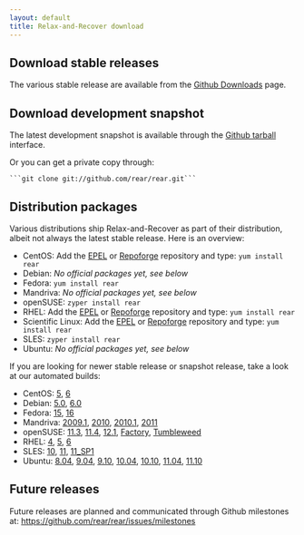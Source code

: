 ```yaml
---
layout: default
title: Relax-and-Recover download
---
```


## Download stable releases ##
The various stable release are available from the
[Github Downloads](https://github.com/rear/rear/downloads) page.


## Download development snapshot ##
The latest development snapshot is available through the
[Github tarball](https://github.com/rear/rear/tarball/master) interface.

Or you can get a private copy through:

    ```git clone git://github.com/rear/rear.git```


## Distribution packages ##
Various distributions ship Relax-and-Recover as part of their distribution,
albeit not always the latest stable release. Here is an overview:

 * CentOS:
   Add the [EPEL](http://apps.fedoraproject.org/packages/rear) or
   [Repoforge](http://pkgs.repoforge.org/rear/) repository and type:
   ```yum install rear```
 * Debian:
   *No official packages yet, see below*
 * Fedora:
   ```yum install rear```
 * Mandriva:
   *No official packages yet, see below*
 * openSUSE:
   ```zyper install rear```
 * RHEL:
   Add the [EPEL](http://apps.fedoraproject.org/packages/rear) or
   [Repoforge](http://pkgs.repoforge.org/rear/) repository and type:
   ```yum install rear```
 * Scientific Linux:
   Add the [EPEL](http://apps.fedoraproject.org/packages/rear) or
   [Repoforge](http://pkgs.repoforge.org/rear/) repository and type:
   ```yum install rear```
 * SLES:
   ```zyper install rear```
 * Ubuntu:
   *No official packages yet, see below*

If you are looking for newer stable release or snapshot release, take a look at
our automated builds:

 * CentOS:
    [5](http://download.opensuse.org/repositories/home:/sschapiro/CentOS_5/noarch/),
    [6](http://download.opensuse.org/repositories/home:/sschapiro/CentOS_CentOS-6/noarch/)
 * Debian:
    [5.0](http://download.opensuse.org/repositories/home:/sschapiro/Debian_5.0/all/),
    [6.0](http://download.opensuse.org/repositories/home:/sschapiro/Debian_6.0/all/)
 * Fedora:
    [15](http://download.opensuse.org/repositories/home:/sschapiro/Fedora_15/noarch/),
    [16](http://download.opensuse.org/repositories/home:/sschapiro/Fedora_16/noarch/)
 * Mandriva:
    [2009.1](http://download.opensuse.org/repositories/home:/sschapiro/Mandriva_2009.1/noarch/),
    [2010](http://download.opensuse.org/repositories/home:/sschapiro/Mandriva_2010/noarch/),
    [2010.1](http://download.opensuse.org/repositories/home:/sschapiro/Mandriva_2010.1/noarch/),
    [2011](http://download.opensuse.org/repositories/home:/sschapiro/Mandriva_2011/noarch/)
 * openSUSE:
    [11.3](http://download.opensuse.org/repositories/home:/sschapiro/openSUSE_11.3/noarch/),
    [11.4](http://download.opensuse.org/repositories/home:/sschapiro/openSUSE_11.4/noarch/),
    [12.1](http://download.opensuse.org/repositories/home:/sschapiro/openSUSE_12.1/noarch/),
    [Factory](http://download.opensuse.org/repositories/home:/sschapiro/openSUSE_Factory/noarch/),
    [Tumbleweed](http://download.opensuse.org/repositories/home:/sschapiro/openSUSE_Tumbleweed/noarch/)
 * RHEL:
    [4](http://download.opensuse.org/repositories/home:/sschapiro/RHEL_4/noarch/),
    [5](http://download.opensuse.org/repositories/home:/sschapiro/RHEL_5/noarch/),
    [6](http://download.opensuse.org/repositories/home:/sschapiro/RedHat_RHEL-6/noarch/)
 * SLES:
    [10](http://download.opensuse.org/repositories/home:/sschapiro/SLE_10/noarch/),
    [11](http://download.opensuse.org/repositories/home:/sschapiro/SLE_11/noarch/),
    [11_SP1](http://download.opensuse.org/repositories/home:/sschapiro/SLE_11_SP1/noarch/)
 * Ubuntu:
    [8.04](http://download.opensuse.org/repositories/home:/sschapiro/xUbuntu_8.04/all/),
    [9.04](http://download.opensuse.org/repositories/home:/sschapiro/xUbuntu_9.04/all/),
    [9.10](http://download.opensuse.org/repositories/home:/sschapiro/xUbuntu_9.10/all/),
    [10.04](http://download.opensuse.org/repositories/home:/sschapiro/xUbuntu_10.04/all/),
    [10.10](http://download.opensuse.org/repositories/home:/sschapiro/xUbuntu_10.10/all/),
    [11.04](http://download.opensuse.org/repositories/home:/sschapiro/xUbuntu_11.04/all/),
    [11.10](http://download.opensuse.org/repositories/home:/sschapiro/xUbuntu_11.10/all/)


## Future releases
Future releases are planned and communicated through Github milestones at:
<https://github.com/rear/rear/issues/milestones>
